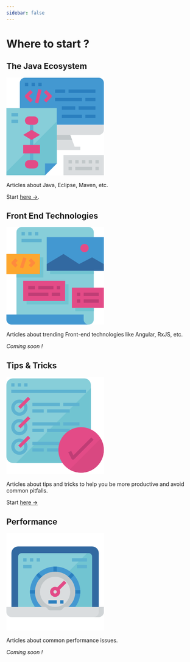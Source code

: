 ```yaml
---
sidebar: false
---
```


# Where to start ?

## The Java Ecosystem

![java](./img/java.png)

Articles about Java, Eclipse, Maven, etc.

Start [here →](./java/).

## Front End Technologies

![Web design](./img/web-design.png)



Articles about trending Front-end technologies like Angular, RxJS, etc.

*Coming soon !* 

## Tips & Tricks

![tips](./img/checklist.png)

Articles about tips and tricks to help you be more productive and avoid common pitfalls.

Start [here →](./tips/)

## Performance

![performance](./img/speedometer.png)

Articles about common performance issues.

*Coming soon !*